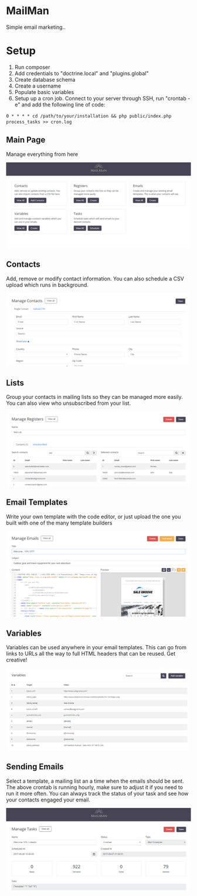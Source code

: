 MailMan
=======
Simple email marketing..

Setup
=======
1. Run composer
2. Add credentials to "doctrine.local" and "plugins.global"
3. Create database schema
4. Create a username
5. Populate basic variables
6. Setup up a cron job. Connect to your server through SSH, run "crontab -e" and add the following line of code:

```
0 * * * * cd /path/to/your/installation && php public/index.php process_tasks >> cron.log
```

Main Page
---------
Manage everything from here


![Main Page](/screenshots/mailman.png?raw=true "Main Page")

Contacts
--------
Add, remove or modify contact information. You can also schedule a CSV upload which runs in background.


![Contacts](/screenshots/contact.png?raw=true "Contacts")

Lists
-----
Group your contacts in mailing lists so they can be managed more easily. You can also view who unsubscribed from your list.


![Lists](/screenshots/register.png?raw=true "Lists")

Email Templates
---------------
Write your own template with the code editor, or just upload the one you built with one of the many template builders


![Email Templates](/screenshots/manage.png?raw=true "Email Templates")

Variables
---------
Variables can be used anywhere in your email templates. This can go from links to URLs all the way to full HTML headers that can be reused. Get creative!


![Variables](/screenshots/variables.png?raw=true "Variables")

Sending Emails
--------------
Select a template, a mailing list an a time when the emails should be sent. The above crontab is running hourly, make sure to adjust it if you need to run it more often. You can always track the status of your task and see how your contacts engaged your email.


![Schedule Tasks](/screenshots/task.png?raw=true "Schedule Tasks")
